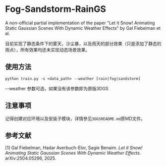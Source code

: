 # Fog-Sandstorm-RainGS
A non-official partial implementation of the paper "Let it Snow! Animating Static Gaussian Scenes With Dynamic Weather Effects" by Gal Fiebelman et al.

目前实现了静态条件下的雾天，沙尘暴，以及雨天的部分效果（只是添加了静态的雨点），所有效果均还未实现动态场景效果。

## 使用方法 
`python train.py -s <data_path> --weather [rain|fog|sandstorm] `

--weather 参数可选，如果没有该参数即为原版3DGS

## 注意事项

记得创建对应环境以及安装子模块，详情参见`3DGSREADME.md`原MD文件。

## 参考文献

[1] Gal Fiebelman, Hadar Averbuch-Elor, Sagie Benaim. *Let it Snow! Animating Static Gaussian Scenes With Dynamic Weather Effects*. arXiv:2504.05296, 2025.
